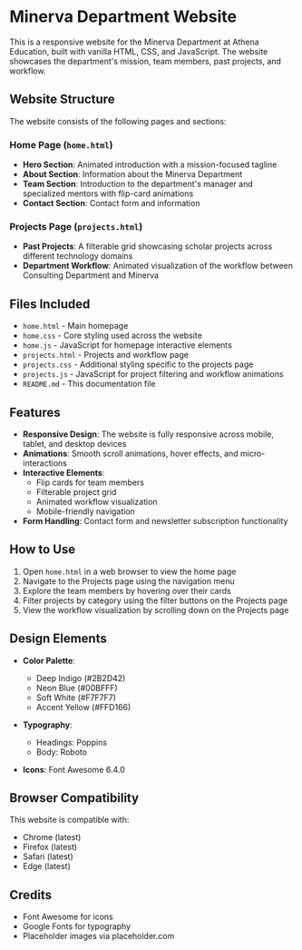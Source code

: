 # Minerva Department Website

This is a responsive website for the Minerva Department at Athena Education, built with vanilla HTML, CSS, and JavaScript. The website showcases the department's mission, team members, past projects, and workflow.

## Website Structure

The website consists of the following pages and sections:

### Home Page (`home.html`)
- **Hero Section**: Animated introduction with a mission-focused tagline
- **About Section**: Information about the Minerva Department
- **Team Section**: Introduction to the department's manager and specialized mentors with flip-card animations
- **Contact Section**: Contact form and information

### Projects Page (`projects.html`)
- **Past Projects**: A filterable grid showcasing scholar projects across different technology domains
- **Department Workflow**: Animated visualization of the workflow between Consulting Department and Minerva

## Files Included

- `home.html` - Main homepage
- `home.css` - Core styling used across the website
- `home.js` - JavaScript for homepage interactive elements
- `projects.html` - Projects and workflow page
- `projects.css` - Additional styling specific to the projects page
- `projects.js` - JavaScript for project filtering and workflow animations
- `README.md` - This documentation file

## Features

- **Responsive Design**: The website is fully responsive across mobile, tablet, and desktop devices
- **Animations**: Smooth scroll animations, hover effects, and micro-interactions
- **Interactive Elements**:
  - Flip cards for team members
  - Filterable project grid
  - Animated workflow visualization
  - Mobile-friendly navigation
- **Form Handling**: Contact form and newsletter subscription functionality

## How to Use

1. Open `home.html` in a web browser to view the home page
2. Navigate to the Projects page using the navigation menu
3. Explore the team members by hovering over their cards
4. Filter projects by category using the filter buttons on the Projects page
5. View the workflow visualization by scrolling down on the Projects page

## Design Elements

- **Color Palette**:
  - Deep Indigo (#2B2D42) 
  - Neon Blue (#00BFFF)
  - Soft White (#F7F7F7)
  - Accent Yellow (#FFD166)

- **Typography**:
  - Headings: Poppins
  - Body: Roboto

- **Icons**: Font Awesome 6.4.0

## Browser Compatibility

This website is compatible with:
- Chrome (latest)
- Firefox (latest)
- Safari (latest)
- Edge (latest)

## Credits

- Font Awesome for icons
- Google Fonts for typography
- Placeholder images via placeholder.com 